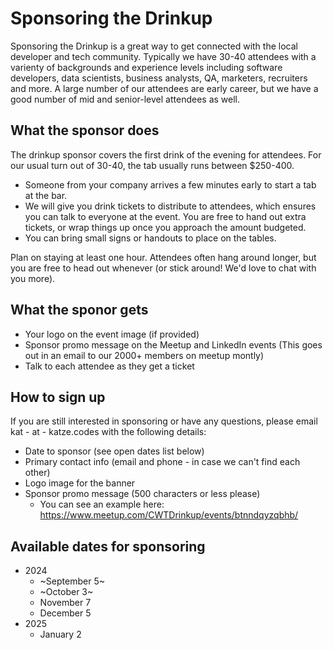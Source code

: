 # Sponsoring the Drinkup

Sponsoring the Drinkup is a great way to get connected with the local developer and tech community. Typically we have 30-40 attendees with a varienty of backgrounds and experience levels including software developers, data scientists, business analysts, QA, marketers, recruiters and more. A large number of our attendees are early career, but we have a good number of mid and senior-level attendees as well.

## What the sponsor does

The drinkup sponsor covers the first drink of the evening for attendees. For our usual turn out of 30-40, the tab usually runs between $250-400.

- Someone from your company arrives a few minutes early to start a tab at the bar.
- We will give you drink tickets to distribute to attendees, which ensures you can talk to everyone at the event. You are free to hand out extra tickets, or wrap things up once you approach the amount budgeted.
- You can bring small signs or handouts to place on the tables.

Plan on staying at least one hour. Attendees often hang around longer, but you are free to head out whenever (or stick around! We'd love to chat with you more).

## What the sponor gets

- Your logo on the event image (if provided)
- Sponsor promo message on the Meetup and LinkedIn events (This goes out in an email to our 2000+ members on meetup montly)
- Talk to each attendee as they get a ticket

## How to sign up

If you are still interested in sponsoring or have any questions, please email kat - at - katze.codes with the following details:

- Date to sponsor (see open dates list below)
- Primary contact info (email and phone - in case we can't find each other)
- Logo image for the banner
- Sponsor promo message (500 characters or less please)
  - You can see an example here: https://www.meetup.com/CWTDrinkup/events/btnndqyzqbhb/

## Available dates for sponsoring

- 2024
  - ~September 5~
  - ~October 3~
  - November 7
  - December 5
- 2025
  - January 2
